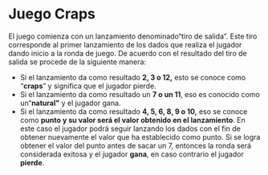 # **Juego Craps**
El juego comienza con un lanzamiento denominado“tiro de salida”. Este tiro corresponde al primer lanzamiento de los dados que realiza el jugador dando inicio a la ronda de juego. De acuerdo con el resultado del tiro de salida se procede de la siguiente manera: 
* Si el lanzamiento da como resultado **2, 3 o 12,** esto se conoce como “**craps**” y significa que el jugador pierde.
* Si el lanzamiento da como resultado un **7 o un 11**, eso es conocido como un“**natural"** y el jugador gana.
* Si el lanzamiento da como resultado **4, 5, 6, 8, 9 o 10,** eso se conoce como **punto y su valor será el valor obtenido en el lanzamiento**. En este caso el jugador podrá seguir lanzando los dados con el fin de obtener nuevamente el valor que ha establecido como punto. Si se logra obtener el valor del punto antes de sacar un 7, entonces la ronda será considerada exitosa y el jugador **gana**, en caso contrario el jugador **pierde**.

